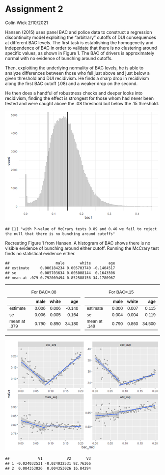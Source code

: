 Assignment 2
================
Colin Wick
2/10/2021

Hansen (2015) uses panel BAC and police data to construct a regression
discontinuity model exploiting the “arbitrary” cutoffs of DUI
consequences at different BAC levels. The first task is establishing the
homogeneity and independence of BAC in order to validate that there is
no clustering around specific values, as shown in Figure 1. The BAC of
drivers is approximately normal with no evidence of bunching around
cutoffs.

Then, exploiting the underlying normality of BAC levels, he is able to
analyze differences between those who fell just above and just below a
given threshold and DUI recidivism. He finds a sharp drop in recidivism
along the first BAC cutoff (.08) and a weaker drop on the second.

He then does a handful of robustness checks and deeper looks into
recidivism, finding the effect is strongest for those whom had never
been tested and were caught above the .08 threshold but below the .15
threshold.

![](RDD-Replication-Markdown_files/figure-gfm/unnamed-chunk-4-1.png)<!-- -->

    ## [1] "with P-value of McCrary tests 0.89 and 0.46 we fail to reject the null that there is no bunching around cutoffs"

Recreating Figure 1 from Hansen. A histogram of BAC shows there is no
visible evidence of bunching around either cutoff. Running the McCrary
test finds no statistical evidence either.

    ##                     male       white        age
    ## estimate     0.006184234 0.005703740 -0.1404517
    ## se           0.005703634 0.005008144  0.1643506
    ## mean at .079 0.792009494 0.852588156 34.1780967

<table class="kable_wrapper lightable-classic-2" style="font-family: &quot;Arial Narrow&quot;, &quot;Source Sans Pro&quot;, sans-serif; margin-left: auto; margin-right: auto;">
<tbody>
<tr>
<td>
<table>
<caption>
For BAC=.08
</caption>
<thead>
<tr>
<th style="text-align:left;">
</th>
<th style="text-align:right;">
male
</th>
<th style="text-align:right;">
white
</th>
<th style="text-align:right;">
age
</th>
</tr>
</thead>
<tbody>
<tr>
<td style="text-align:left;">
estimate
</td>
<td style="text-align:right;">
0.006
</td>
<td style="text-align:right;">
0.006
</td>
<td style="text-align:right;">
-0.140
</td>
</tr>
<tr>
<td style="text-align:left;">
se
</td>
<td style="text-align:right;">
0.006
</td>
<td style="text-align:right;">
0.005
</td>
<td style="text-align:right;">
0.164
</td>
</tr>
<tr>
<td style="text-align:left;">
mean at .079
</td>
<td style="text-align:right;">
0.790
</td>
<td style="text-align:right;">
0.850
</td>
<td style="text-align:right;">
34.180
</td>
</tr>
</tbody>
</table>
</td>
<td>
<table>
<caption>
For BAC=.15
</caption>
<thead>
<tr>
<th style="text-align:left;">
</th>
<th style="text-align:right;">
male
</th>
<th style="text-align:right;">
white
</th>
<th style="text-align:right;">
age
</th>
</tr>
</thead>
<tbody>
<tr>
<td style="text-align:left;">
estimate
</td>
<td style="text-align:right;">
0.000
</td>
<td style="text-align:right;">
0.007
</td>
<td style="text-align:right;">
0.115
</td>
</tr>
<tr>
<td style="text-align:left;">
se
</td>
<td style="text-align:right;">
0.004
</td>
<td style="text-align:right;">
0.004
</td>
<td style="text-align:right;">
0.119
</td>
</tr>
<tr>
<td style="text-align:left;">
mean at .149
</td>
<td style="text-align:right;">
0.790
</td>
<td style="text-align:right;">
0.860
</td>
<td style="text-align:right;">
34.500
</td>
</tr>
</tbody>
</table>
</td>
</tr>
</tbody>
</table>

![](RDD-Replication-Markdown_files/figure-gfm/unnamed-chunk-7-1.png)<!-- -->

    ##             V1           V2       V3
    ## 1 -0.024032531 -0.024032531 92.76366
    ## 2  0.004353026  0.004353026 16.84294

